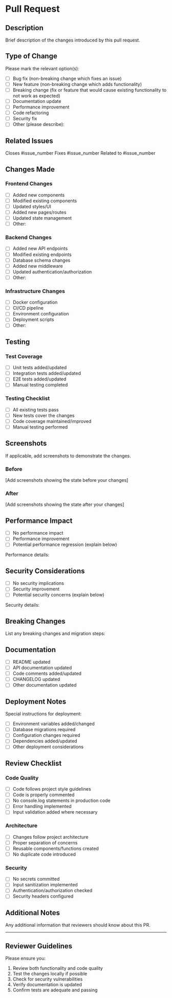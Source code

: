 # Pull Request

## Description

Brief description of the changes introduced by this pull request.

## Type of Change

Please mark the relevant option(s):

- [ ] Bug fix (non-breaking change which fixes an issue)
- [ ] New feature (non-breaking change which adds functionality)
- [ ] Breaking change (fix or feature that would cause existing functionality to
      not work as expected)
- [ ] Documentation update
- [ ] Performance improvement
- [ ] Code refactoring
- [ ] Security fix
- [ ] Other (please describe):

## Related Issues

Closes #issue_number Fixes #issue_number Related to #issue_number

## Changes Made

### Frontend Changes

- [ ] Added new components
- [ ] Modified existing components
- [ ] Updated styles/UI
- [ ] Added new pages/routes
- [ ] Updated state management
- [ ] Other:

### Backend Changes

- [ ] Added new API endpoints
- [ ] Modified existing endpoints
- [ ] Database schema changes
- [ ] Added new middleware
- [ ] Updated authentication/authorization
- [ ] Other:

### Infrastructure Changes

- [ ] Docker configuration
- [ ] CI/CD pipeline
- [ ] Environment configuration
- [ ] Deployment scripts
- [ ] Other:

## Testing

### Test Coverage

- [ ] Unit tests added/updated
- [ ] Integration tests added/updated
- [ ] E2E tests added/updated
- [ ] Manual testing completed

### Testing Checklist

- [ ] All existing tests pass
- [ ] New tests cover the changes
- [ ] Code coverage maintained/improved
- [ ] Manual testing performed

## Screenshots

If applicable, add screenshots to demonstrate the changes.

### Before

[Add screenshots showing the state before your changes]

### After

[Add screenshots showing the state after your changes]

## Performance Impact

- [ ] No performance impact
- [ ] Performance improvement
- [ ] Potential performance regression (explain below)

Performance details:

## Security Considerations

- [ ] No security implications
- [ ] Security improvement
- [ ] Potential security concerns (explain below)

Security details:

## Breaking Changes

List any breaking changes and migration steps:

## Documentation

- [ ] README updated
- [ ] API documentation updated
- [ ] Code comments added/updated
- [ ] CHANGELOG updated
- [ ] Other documentation updated

## Deployment Notes

Special instructions for deployment:

- [ ] Environment variables added/changed
- [ ] Database migrations required
- [ ] Configuration changes required
- [ ] Dependencies added/updated
- [ ] Other deployment considerations

## Review Checklist

### Code Quality

- [ ] Code follows project style guidelines
- [ ] Code is properly commented
- [ ] No console.log statements in production code
- [ ] Error handling implemented
- [ ] Input validation added where necessary

### Architecture

- [ ] Changes follow project architecture
- [ ] Proper separation of concerns
- [ ] Reusable components/functions created
- [ ] No duplicate code introduced

### Security

- [ ] No secrets committed
- [ ] Input sanitization implemented
- [ ] Authentication/authorization checked
- [ ] Security headers configured

## Additional Notes

Any additional information that reviewers should know about this PR.

---

## Reviewer Guidelines

Please ensure you:

1. Review both functionality and code quality
2. Test the changes locally if possible
3. Check for security vulnerabilities
4. Verify documentation is updated
5. Confirm tests are adequate and passing
